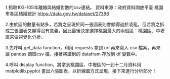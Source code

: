 1.抓取103-105年離婚與結婚對數的csv連結。
    資料來源：政府資料開放平臺
    桃園市各區結婚統計 https://data.gov.tw/dataset/27396

2.由於區的數量有點多，若將之呈現於同一張圖表則會顯得過於凌亂，但若將之拆成三張圖表又顯得沒有意義，因此最後決定選擇桃園最大的兩個區：桃園區、中壢區來做視覺化分析。

3.先呼叫 get_data function，利用 requests 拿到 url 再來寫入 csv 檔案，再來讓 pandas 讀取csv 檔，接著將讀到的 datafram 存放到 df 變數中。

4.呼叫 display function，將拿到桃園區、中壢區的一到十二月資料用 matplotlib.pyplot 畫出六張圖表，以折線圖方式呈現，接下來進行分析部分！